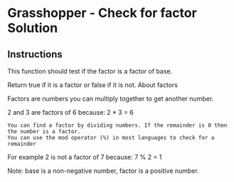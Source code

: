 # Grasshopper - Check for factor Solution

## Instructions

This function should test if the factor is a factor of base.

Return true if it is a factor or false if it is not.
About factors

Factors are numbers you can multiply together to get another number.

2 and 3 are factors of 6 because: 2 * 3 = 6

    You can find a factor by dividing numbers. If the remainder is 0 then the number is a factor.
    You can use the mod operator (%) in most languages to check for a remainder

For example 2 is not a factor of 7 because: 7 % 2 = 1

Note: base is a non-negative number, factor is a positive number.
